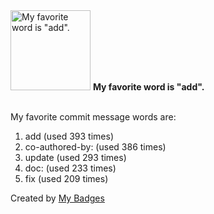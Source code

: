 <img src="https://my-badges.github.io/my-badges/favorite-word.png" alt="My favorite word is &quot;add&quot;." title="My favorite word is &quot;add&quot;." width="128">
<strong>My favorite word is &quot;add&quot;.</strong>
<br><br>

My favorite commit message words are:

1. add (used 393 times)
2. co-authored-by: (used 386 times)
3. update (used 293 times)
4. doc: (used 233 times)
5. fix (used 209 times)


Created by <a href="https://github.com/my-badges/my-badges">My Badges</a>